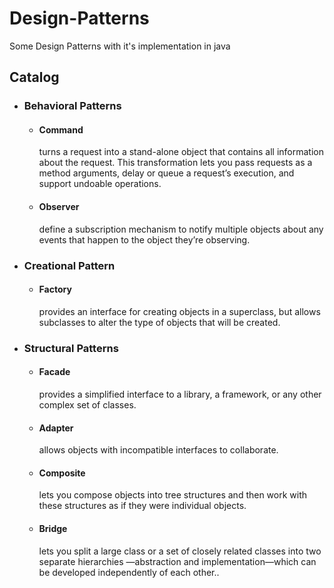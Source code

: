 # Design-Patterns
Some Design Patterns with it's implementation in java

## Catalog
 * ### Behavioral Patterns
    * #### Command 
        turns a request into a stand-alone object that contains all information about the request. 
        This transformation lets you pass requests as a method arguments, delay or queue a request’s execution, and support undoable operations.
    * #### Observer 
        define a subscription mechanism to notify multiple objects about any events that happen to the object they’re observing.
 
 * ### Creational Pattern
    * #### Factory 
        provides an interface for creating objects in a superclass, but allows subclasses to alter the type of objects that will be created.
 
 
 * ### Structural Patterns
    * #### Facade 
        provides a simplified interface to a library, a framework, or any other complex set of classes.
    * #### Adapter 
        allows objects with incompatible interfaces to collaborate.
    * #### Composite 
        lets you compose objects into tree structures and then work with these structures as if they were individual objects.
    * #### Bridge 
        lets you split a large class or a set of closely related classes into two separate hierarchies
        —abstraction and implementation—which can be developed independently of each other..
